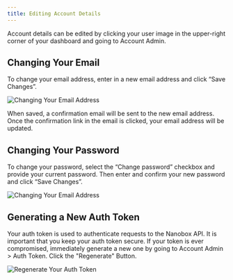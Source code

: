 ```yaml
---
title: Editing Account Details
---
```


Account details can be edited by clicking your user image in the upper-right corner of your dashboard and going to Account Admin.

## Changing Your Email
To change your email address, enter in a new email address and click “Save Changes”.

![Changing Your Email Address](/src-images/account-change-email.png)

When saved, a confirmation email will be sent to the new email address. Once the confirmation link in the email is clicked, your email address will be updated.

## Changing Your Password
To change your password, select the “Change password” checkbox and provide your current password. Then enter and confirm your new password and click “Save Changes”.

![Changing Your Email Address](/src-images/account-change-password.png)

## Generating a New Auth Token
Your auth token is used to authenticate requests to the Nanobox API. It is important that you keep your auth token secure. If your token is ever compromised, immediately generate a new one by going to Account Admin > Auth Token. Click the "Regenerate" Button.

![Regenerate Your Auth Token](/src-images/account-auth-token-regen.png)
